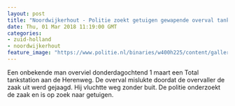 ```yaml
---
layout: post
title: "Noordwijkerhout - Politie zoekt getuigen gewapende overval tankstation"
date: Thu, 01 Mar 2018 11:19:00 GMT
categories: 
- zuid-holland 
- noordwijkerhout 
feature_image: "https://www.politie.nl/binaries/w400h225/content/gallery/politie/stockfotos/algemeen/cameratoezicht.jpg"
---
```


Een onbekende man overviel donderdagochtend 1 maart  een Total tankstation aan de Herenweg. De overval mislukte doordat de overvaller de zaak uit werd gejaagd. Hij vluchtte weg zonder buit. De politie onderzoekt de zaak en is op zoek naar getuigen.
